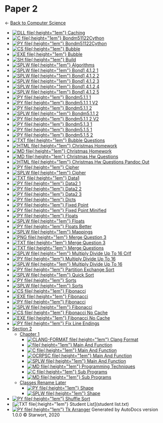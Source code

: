 # Paper 2

← [Back to Computer Science](..)

- [![DLL file](https://img.icons8.com/windows/512/4a90e2/dll.png){:height="1em"} Caching](Caching.dll)
- [![C file](https://img.icons8.com/windows/512/4a90e2/c.png){:height="1em"} Bondm51122Cython](bondm51122cython.c)
- [![PY file](https://img.icons8.com/windows/512/4a90e2/py.png){:height="1em"} Bondm51122Cython](bondm51122cython.py)
- [![CS file](https://img.icons8.com/windows/512/4a90e2/cs.png){:height="1em"} Bubble](bubble.cs)
- [![EXE file](https://img.icons8.com/windows/512/4a90e2/exe.png){:height="1em"} Bubble](bubble.exe)
- [![SH file](https://img.icons8.com/windows/512/4a90e2/important-file.png){:height="1em"} Build](build.sh)
- [![SPLW file](https://starwort.github.io/computer-science/icon-splw.png){:height="1em"} Algorithms](colliert_algorithms.splw)
- [![SPLW file](https://starwort.github.io/computer-science/icon-splw.png){:height="1em"} Bond1 4.1.2 1](colliert_bond1-4.1.2-1.splw)
- [![SPLW file](https://starwort.github.io/computer-science/icon-splw.png){:height="1em"} Bond1 4.1.2 2](colliert_bond1-4.1.2-2.splw)
- [![SPLW file](https://starwort.github.io/computer-science/icon-splw.png){:height="1em"} Bond1 4.1.2 3](colliert_bond1-4.1.2-3.splw)
- [![SPLW file](https://starwort.github.io/computer-science/icon-splw.png){:height="1em"} Bond1 4.1.2 4](colliert_bond1-4.1.2-4.splw)
- [![SPLW file](https://starwort.github.io/computer-science/icon-splw.png){:height="1em"} Bond1 4.1.2 5](colliert_bond1-4.1.2-5.splw)
- [![PY file](https://img.icons8.com/windows/512/4a90e2/py.png){:height="1em"} Bondm5.1.1 1](colliert_bondm5.1.1-1.py)
- [![PY file](https://img.icons8.com/windows/512/4a90e2/py.png){:height="1em"} Bondm5.1.1 1 V2](colliert_bondm5.1.1-1_v2.py)
- [![PY file](https://img.icons8.com/windows/512/4a90e2/py.png){:height="1em"} Bondm5.1.1 2](colliert_bondm5.1.1-2.py)
- [![SPLW file](https://starwort.github.io/computer-science/icon-splw.png){:height="1em"} Bondm5.1.1 2](colliert_bondm5.1.1-2.splw)
- [![PY file](https://img.icons8.com/windows/512/4a90e2/py.png){:height="1em"} Bondm5.1.1 2 V2](colliert_bondm5.1.1-2_v2.py)
- [![PY file](https://img.icons8.com/windows/512/4a90e2/py.png){:height="1em"} Bondm5.1.3 1](colliert_bondm5.1.3-1.py)
- [![PY file](https://img.icons8.com/windows/512/4a90e2/py.png){:height="1em"} Bondm5.1.5 1](colliert_bondm5.1.5-1.py)
- [![PY file](https://img.icons8.com/windows/512/4a90e2/py.png){:height="1em"} Bondm5.1.5 2](colliert_bondm5.1.5-2.py)
- [![TXT file](https://img.icons8.com/windows/512/4a90e2/document.png){:height="1em"} Bubble Questions](colliert_bubble_questions.txt)
- [![HTML file](https://img.icons8.com/windows/512/4a90e2/regular-document.png){:height="1em"} Christmas Homework](colliert_christmas_homework.html)
- [![MD file](https://img.icons8.com/windows/512/4a90e2/regular-document.png){:height="1em"} Christmas Homework](colliert_christmas_homework.html)
- [![MD file](https://img.icons8.com/windows/512/4a90e2/regular-document.png){:height="1em"} Christmas Hw Questions](colliert_christmas_hw_questions.html)
- [![HTML file](https://img.icons8.com/windows/512/4a90e2/regular-document.png){:height="1em"} Christmas Hw Questions Pandoc Out](colliert_christmas_hw_questions_pandoc_out.html)
- [![PY file](https://img.icons8.com/windows/512/4a90e2/py.png){:height="1em"} Cipher](colliert_cipher.py)
- [![SPLW file](https://starwort.github.io/computer-science/icon-splw.png){:height="1em"} Cipher](colliert_cipher.splw)
- [![TXT file](https://img.icons8.com/windows/512/4a90e2/document.png){:height="1em"} Data1](colliert_data1.txt)
- [![PY file](https://img.icons8.com/windows/512/4a90e2/py.png){:height="1em"} Data2 1](colliert_data2-1.py)
- [![PY file](https://img.icons8.com/windows/512/4a90e2/py.png){:height="1em"} Data2 2](colliert_data2-2.py)
- [![PY file](https://img.icons8.com/windows/512/4a90e2/py.png){:height="1em"} Data2 3](colliert_data2-3.py)
- [![PY file](https://img.icons8.com/windows/512/4a90e2/py.png){:height="1em"} Dicts](colliert_dicts.py)
- [![PY file](https://img.icons8.com/windows/512/4a90e2/py.png){:height="1em"} Fixed Point](colliert_fixed-point.py)
- [![PY file](https://img.icons8.com/windows/512/4a90e2/py.png){:height="1em"} Fixed Point Minified](colliert_fixed-point_minified.py)
- [![PY file](https://img.icons8.com/windows/512/4a90e2/py.png){:height="1em"} Floats](colliert_floats.py)
- [![SPLW file](https://starwort.github.io/computer-science/icon-splw.png){:height="1em"} Floats](colliert_floats.splw)
- [![PY file](https://img.icons8.com/windows/512/4a90e2/py.png){:height="1em"} Floats Better](colliert_floats_better.py)
- [![SPLW file](https://starwort.github.io/computer-science/icon-splw.png){:height="1em"} Mappings](colliert_mappings.splw)
- [![PNG file](https://img.icons8.com/windows/512/4a90e2/image-document.png){:height="1em"} Merge Question 3](colliert_merge_question_3.png)
- [![TXT file](https://img.icons8.com/windows/512/4a90e2/document.png){:height="1em"} Merge Question 3](colliert_merge_question_3.txt)
- [![TXT file](https://img.icons8.com/windows/512/4a90e2/document.png){:height="1em"} Merge Questions](colliert_merge_questions.txt)
- [![SPLW file](https://starwort.github.io/computer-science/icon-splw.png){:height="1em"} Multiply Divide Up To 16 Crlf](colliert_multiply_divide_up_to_16-crlf.splw)
- [![PY file](https://img.icons8.com/windows/512/4a90e2/py.png){:height="1em"} Multiply Divide Up To 16](colliert_multiply_divide_up_to_16.py)
- [![SPLW file](https://starwort.github.io/computer-science/icon-splw.png){:height="1em"} Multiply Divide Up To 16](colliert_multiply_divide_up_to_16.splw)
- [![PY file](https://img.icons8.com/windows/512/4a90e2/py.png){:height="1em"} Partition Exchange Sort](colliert_partition_exchange_sort.py)
- [![SPLW file](https://starwort.github.io/computer-science/icon-splw.png){:height="1em"} Quick Sort](colliert_quick_sort.splw)
- [![PY file](https://img.icons8.com/windows/512/4a90e2/py.png){:height="1em"} Sorts](colliert_sorts.py)
- [![SPLW file](https://starwort.github.io/computer-science/icon-splw.png){:height="1em"} Sorts](colliert_sorts.splw)
- [![CS file](https://img.icons8.com/windows/512/4a90e2/cs.png){:height="1em"} Fibonacci](fibonacci.cs)
- [![EXE file](https://img.icons8.com/windows/512/4a90e2/exe.png){:height="1em"} Fibonacci](fibonacci.exe)
- [![PY file](https://img.icons8.com/windows/512/4a90e2/py.png){:height="1em"} Fibonacci](fibonacci.py)
- [![SPLW file](https://starwort.github.io/computer-science/icon-splw.png){:height="1em"} Fibonacci](fibonacci.splw)
- [![CS file](https://img.icons8.com/windows/512/4a90e2/cs.png){:height="1em"} Fibonacci No Cache](fibonacci_no_cache.cs)
- [![EXE file](https://img.icons8.com/windows/512/4a90e2/exe.png){:height="1em"} Fibonacci No Cache](fibonacci_no_cache.exe)
- [![PY file](https://img.icons8.com/windows/512/4a90e2/py.png){:height="1em"} Fix Line Endings](fix_line_endings.py)
- [Section 2](section_2/index.html)
  - [Chapter 1](section_2/chapter_1/index.html)
    - [![CLANG-FORMAT file](https://img.icons8.com/windows/512/4a90e2/file-configuration.png){:height="1em"} Clang Format](section_2/chapter_1/.clang-format)
    - [![ file](https://img.icons8.com/windows/512/4a90e2/binary-file.png){:height="1em"} Main And Function](section_2/chapter_1/main_and_function)
    - [![C file](https://img.icons8.com/windows/512/4a90e2/c.png){:height="1em"} Main And Function](section_2/chapter_1/main_and_function.c)
    - [![OCRPSC file](https://img.icons8.com/windows/512/4a90e2/code-file.png){:height="1em"} Main And Function](section_2/chapter_1/main_and_function.ocrpsc)
    - [![SPLW file](https://starwort.github.io/computer-science/icon-splw.png){:height="1em"} Main And Function](section_2/chapter_1/main_and_function.splw)
    - [![MD file](https://img.icons8.com/windows/512/4a90e2/regular-document.png){:height="1em"} Programming Techniques](section_2/chapter_1/programming_techniques.html)
    - [![C file](https://img.icons8.com/windows/512/4a90e2/c.png){:height="1em"} Sub Programs](section_2/chapter_1/sub_programs.c)
    - [![MD file](https://img.icons8.com/windows/512/4a90e2/regular-document.png){:height="1em"} Sub Programs](section_2/chapter_1/sub_programs.html)
  - [Classes Rename Later](section_2/classes_RENAME_LATER/index.html)
    - [![PY file](https://img.icons8.com/windows/512/4a90e2/py.png){:height="1em"} Shape](section_2/classes_RENAME_LATER/shape.py)
    - [![SPLW file](https://starwort.github.io/computer-science/icon-splw.png){:height="1em"} Shape](section_2/classes_RENAME_LATER/shape.splw)
- [![PY file](https://img.icons8.com/windows/512/4a90e2/py.png){:height="1em"} Shuffle Sort](shuffle_sort.py)
- [![TXT file](https://img.icons8.com/windows/512/4a90e2/document.png){:height="1em"} Student List](student list.txt)
- [![PY file](https://img.icons8.com/windows/512/4a90e2/py.png){:height="1em"} Tk Arranger](tk_arranger.py)
Generated by AutoDocs version 1.0.0 © Starwort, 2020
